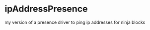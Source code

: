 ipAddressPresence
=================

my version of a presence driver to ping ip addresses for ninja blocks
